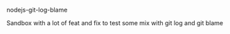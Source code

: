 nodejs-git-log-blame

Sandbox with a lot of feat and fix to test some mix with git log and git blame